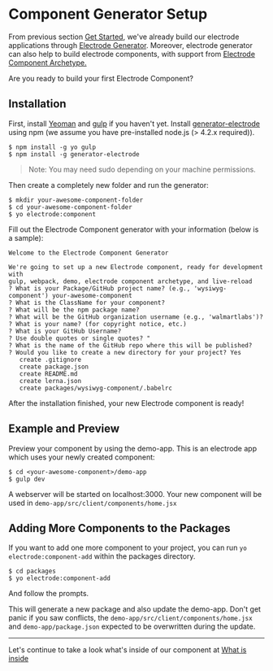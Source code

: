 # Component Generator Setup

From previous section [Get Started](/chapter1/quick-start/get-started.md), we've already build our electrode applications through [Electrode Generator](https://github.com/electrode-io/electrode/tree/master/packages/generator-electrode). Moreover, electrode generator can also help to build electrode components, with support from [Electrode Component Archetype.](https://github.com/electrode-io/electrode/tree/master/packages/electrode-archetype-react-component)

Are you ready to build your first Electrode Component?

## Installation

First, install [Yeoman](http://yeoman.io/) and [gulp](http://gulpjs.com/) if you haven't yet. Install  [generator-electrode](https://github.com/electrode-io/electrode/tree/master/packages/generator-electrode) using npm (we assume you have pre-installed node.js (> 4.2.x required)).

```
$ npm install -g yo gulp
$ npm install -g generator-electrode
```
> Note: You may need sudo depending on your machine permissions.

Then create a completely new folder and run the generator:

```
$ mkdir your-awesome-component-folder
$ cd your-awesome-component-folder
$ yo electrode:component
```

Fill out the Electrode Component generator with your information (below is a sample):

```
Welcome to the Electrode Component Generator

We're going to set up a new Electrode component, ready for development with
gulp, webpack, demo, electrode component archetype, and live-reload
? What is your Package/GitHub project name? (e.g., 'wysiwyg-component') your-awesome-component
? What is the ClassName for your component?
? What will be the npm package name?
? What will be the GitHub organization username (e.g., 'walmartlabs')?
? What is your name? (for copyright notice, etc.)
? What is your GitHub Username?
? Use double quotes or single quotes? "
? What is the name of the GitHub repo where this will be published?
? Would you like to create a new directory for your project? Yes
   create .gitignore
   create package.json
   create README.md
   create lerna.json
   create packages/wysiwyg-component/.babelrc
```

After the installation finished, your new Electrode component is ready!

## Example and Preview

Preview your component by using the demo-app. This is an electrode app which uses your newly created component:

```
$ cd <your-awesome-component>/demo-app
$ gulp dev
```

A webserver will be started on localhost:3000. Your new component will be used in `demo-app/src/client/components/home.jsx`

## Adding More Components to the Packages

If you want to add one more component to your project, you can run `yo electrode:component-add` within the packages directory.

```
$ cd packages
$ yo electrode:component-add
```

And follow the prompts.

This will generate a new package and also update the demo-app. Don't get panic if you saw conflicts, the `demo-app/src/client/components/home.jsx` and `demo-app/package.json` expected to be overwritten during the update.

<hr>

Let's continue to take a look what's inside of our component at [What is inside](/chapter1/intermediate/create-a-electrode-component/what-is-inside.md)
